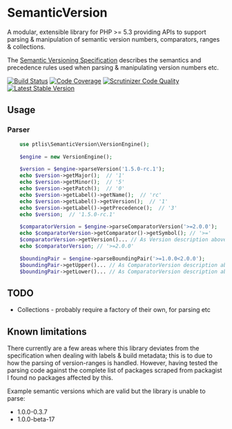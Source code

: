 # SemanticVersion

A modular, extensible library for PHP >= 5.3 providing APIs to support parsing & manipulation of semantic version numbers, comparators, ranges & collections.

The [Semantic Versioning Specification](http://semver.org/) describes the semantics and precedence rules used when parsing & manipulating version numbers etc.

[![Build Status](https://travis-ci.org/ptlis/semantic-version.png?branch=master)](https://travis-ci.org/ptlis/semantic-version) [![Code Coverage](https://scrutinizer-ci.com/g/ptlis/semantic-version/badges/coverage.png?b=master)](https://scrutinizer-ci.com/g/ptlis/semantic-version/?branch=master) [![Scrutinizer Code Quality](https://scrutinizer-ci.com/g/ptlis/semantic-version/badges/quality-score.png?b=master)](https://scrutinizer-ci.com/g/ptlis/semantic-version/?branch=master) [![Latest Stable Version](https://poser.pugx.org/ptlis/semantic-version/v/stable.png)](https://packagist.org/packages/ptlis/semantic-version)

## Usage

### Parser

```php
    use ptlis\SemanticVersion\VersionEngine();

    $engine = new VersionEngine();

    $version = $engine->parseVersion('1.5.0-rc.1');
    echo $version->getMajor();  // '1'
    echo $version->getMinor();  // '5'
    echo $version->getPatch();  // '0'
    echo $version->getLabel()->getName();  // 'rc'
    echo $version->getLabel()->getVersion();  // '1'
    echo $version->getLabel()->getPrecedence();  // '3'
    echo $version;  // '1.5.0-rc.1'

    $comparatorVersion = $engine->parseComparatorVersion('>=2.0.0');
    echo $comparatorVersion->getComparator()->getSymbol(); // '>='
    $comparatorVersion->getVersion()... // As Version description above
    echo $comparatorVersion; // '>=2.0.0'

    $boundingPair = $engine->parseBoundingPair('>=1.0.0<2.0.0');
    $boundingPair->getUpper()... // As ComparatorVersion description above
    $boundingPair->getLower()... // As ComparatorVersion description above
```

## TODO

* Collections - probably require a factory of their own, for parsing etc

## Known limitations

There currently are a few areas where this library deviates from the specification when dealing with labels & build metadata; this is to due to how the parsing of version-ranges is handled. However, having tested the parsing code against the complete list of packages scraped from packagist I found no packages affected by this.

Example semantic versions which are valid but the library is unable to parse:

* 1.0.0-0.3.7
* 1.0.0-beta-17

